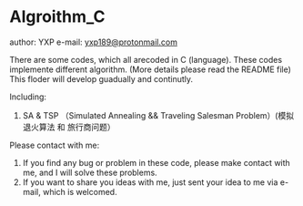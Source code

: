# Algroithm_C

author: YXP
e-mail: yxp189@protonmail.com

There are some codes, which all arecoded in C (language). These codes implemente different algorithm. 
(More details please read the README file)
This floder will develop guadually and continutly.

Including:
1. SA & TSP  （Simulated Annealing && Traveling Salesman Problem）(模拟退火算法 和 旅行商问题）

Please contact with me:
1. If you find any bug or problem in these code, please make contact with me, and I will solve these problems.
2. If you want to share you ideas with me, just sent your idea to me via e-mail, which is welcomed.

